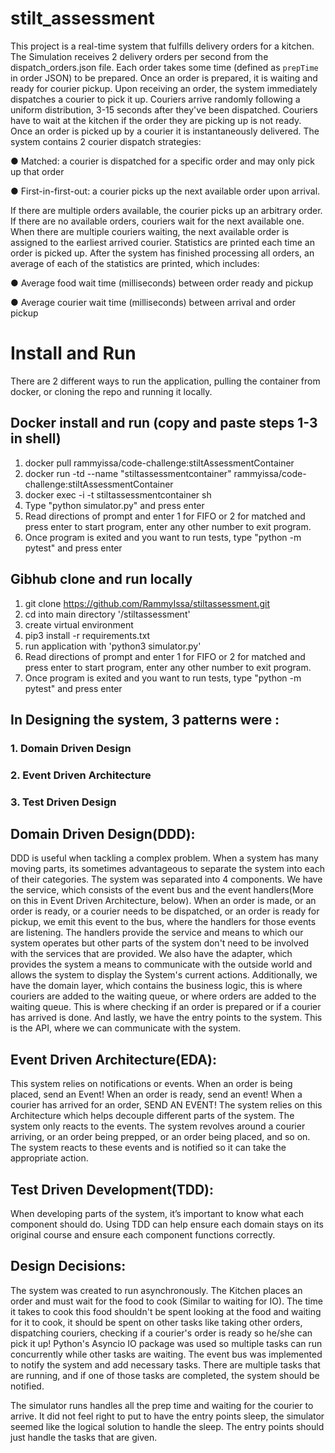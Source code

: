 # stilt_assessment
This project is a real-time system that fulfills delivery orders for a kitchen.
The Simulation receives 2 delivery orders per second from the dispatch_orders.json file. Each order
takes some time (defined as `prepTime` in order JSON) to be prepared. Once an order
is prepared, it is waiting and ready for courier pickup.
Upon receiving an order, the system immediately dispatches a courier to pick it up.
Couriers arrive randomly following a uniform distribution, 3-15 seconds after they've
been dispatched. Couriers have to wait at the kitchen if the order they are picking up is
not ready.
Once an order is picked up by a courier it is instantaneously delivered. The system contains 2
courier dispatch strategies:

● Matched: a courier is dispatched for a specific order and may only pick up that
order

● First-in-first-out: a courier picks up the next available order upon arrival.

If there are multiple orders available, the courier picks up an arbitrary order.
If there are no available orders, couriers wait for the next available one. When 
there are multiple couriers waiting, the next available order is assigned to the 
earliest arrived courier. Statistics are printed each time an order is picked up. After the system
has finished processing all orders, an average of each of the statistics are printed, which includes:

● Average food wait time (milliseconds) between order ready and pickup

● Average courier wait time (milliseconds) between arrival and order pickup

# Install and Run
There are 2 different ways to run the application, pulling the container from docker, or cloning the repo and running it locally.

## Docker install and run (copy and paste steps 1-3 in shell)
1. docker pull rammyissa/code-challenge:stiltAssessmentContainer
2. docker run -td --name "stiltassessmentcontainer" rammyissa/code-challenge:stiltAssessmentContainer
3. docker exec -i -t stiltassessmentcontainer sh
4. Type "python simulator.py" and press enter
5. Read directions of prompt and enter 1 for FIFO or 2 for matched and press enter to start program, enter any other number to exit program. 
6. Once program is exited and you want to run tests, type "python -m pytest" and press enter

## Gibhub clone and run locally
1. git clone https://github.com/RammyIssa/stiltassessment.git
2. cd into main directory '/stiltassessment'
2. create virtual environment
3. pip3 install -r requirements.txt
4. run application with 'python3 simulator.py'
5. Read directions of prompt and enter 1 for FIFO or 2 for matched and press enter to start program, enter any other number to exit program. 
6. Once program is exited and you want to run tests, type "python -m pytest" and press enter

## In Designing the system, 3 patterns were :
### 1. Domain Driven Design 
### 2. Event Driven Architecture
### 3. Test Driven Design

## Domain Driven Design(DDD): 
DDD is useful when tackling a complex problem. When a system has many moving parts, its sometimes advantageous to separate the system into each of their categories. The system was separated into 4 components. We have the service, which consists of the event bus and the event handlers(More on this in Event Driven Architecture, below). When an order is made, or an order is ready, or a courier needs to be dispatched, or an order is ready for pickup, we emit this event to the bus, where the handlers for those events are listening. The handlers provide the service and means to which our system operates but other parts of the system don't need to be involved with the services that are provided. We also have the adapter, which provides the system a means to communicate with the outside world and allows the system to display the System's current actions. Additionally, we have the domain layer, which contains the business logic, this is where couriers are added to the waiting queue, or where orders are added to the waiting queue. This is where checking if an order is prepared or if a courier has arrived is done. And lastly, we have the entry points to the system. This is the API, where we can communicate with the system.

## Event Driven Architecture(EDA): 
This system relies on notifications or events. When an order is being placed, send an Event! When an order is ready, send an event! When a courier has arrived for an order, SEND AN EVENT! The system relies on this Architecture which helps decouple different parts of the system. The system only reacts to the events. The system revolves around a courier arriving, or an order being prepped, or an order being placed, and so on. The system reacts to these events and is notified so it can take the appropriate action.

## Test Driven Development(TDD): 
When developing parts of the system, it’s important to know what each component should do. Using TDD can help ensure each domain stays on its original course and ensure each component functions correctly.

## Design Decisions:
The system was created to run asynchronously. The Kitchen places an order and must wait for the food to cook (Similar to waiting for IO). The time it takes to cook this food shouldn't be spent looking at the food and waiting for it to cook, it should be spent on other tasks like taking other orders, dispatching couriers, checking if a courier's order is ready so he/she can pick it up! Python's Asyncio IO package was used so multiple tasks can run concurrently while other tasks are waiting. The event bus was implemented to notify the system and add necessary tasks. There are multiple tasks that are running, and if one of those tasks are completed, the system should be notified.

The simulator runs handles all the prep time and waiting for the courier to arrive. It did not feel right to put to have the entry points sleep, the simulator seemed like the logical solution to handle the sleep. The entry points should just handle the tasks that are given.




